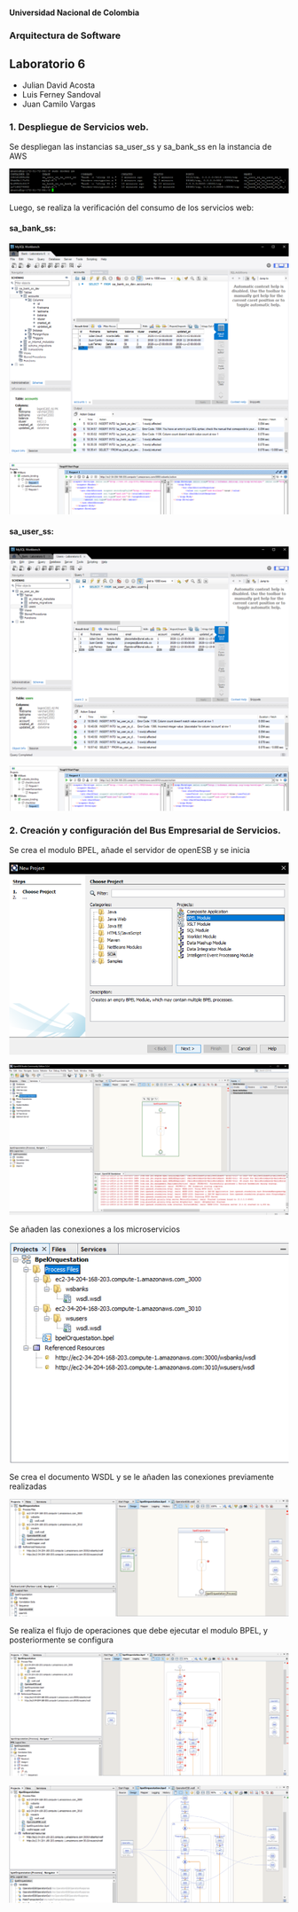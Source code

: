 #### Universidad Nacional de Colombia
### Arquitectura de Software
## Laboratorio 6

- Julian David Acosta
- Luis Ferney Sandoval
- Juan Camilo Vargas

### 1. Despliegue de Servicios web.

Se despliegan las instancias sa_user_ss y sa_bank_ss en la instancia de AWS

![01](img/lab6_01.png)

Luego, se realiza la verificación del consumo de los servicios web:
#### sa_bank_ss:

![02](img/lab6_02.png)

![03](img/lab6_03.png)

#### sa_user_ss:

![04](img/lab6_04.png)

![05](img/lab6_05.png)

### 2. Creación y configuración del Bus Empresarial de Servicios.

Se crea el modulo BPEL, añade el servidor de openESB y se inicia

![06](img/lab6_06.png)

![07](img/lab6_07.png)

Se añaden las conexiones a los microservicios

![08](img/lab6_08.png)

Se crea el documento WSDL y se le añaden las conexiones previamente realizadas

![09](img/lab6_09.png)

Se realiza el flujo de operaciones que debe ejecutar el modulo BPEL, y posteriormente se configura

![10](img/lab6_10.png)

![11](img/lab6_11.png)

